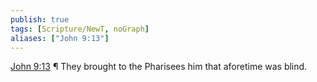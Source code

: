 ```yaml
---
publish: true
tags: [Scripture/NewT, noGraph]
aliases: ["John 9:13"]
---
```

[John 9:13](https://churchofjesuschrist.org/study/scriptures/nt/john/9?lang=eng&id=p13#p13) ¶ They brought to the Pharisees him that aforetime was blind.
